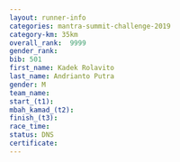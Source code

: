 ```yaml
---
layout: runner-info 
categories: mantra-summit-challenge-2019 
category-km: 35km 
overall_rank:  9999
gender_rank: 
bib: 501
first_name: Kadek Rolavito
last_name: Andrianto Putra
gender: M
team_name: 
start_(t1): 
mbah_kamad_(t2): 
finish_(t3): 
race_time: 
status: DNS
certificate: 
---
```

